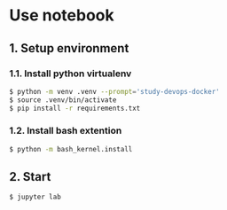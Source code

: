 # Use notebook

## 1. Setup environment

### 1.1. Install python virtualenv

```bash
$ python -m venv .venv --prompt='study-devops-docker'
$ source .venv/bin/activate
$ pip install -r requirements.txt
```

### 1.2. Install bash extention

```bash
$ python -m bash_kernel.install
```

## 2. Start

```bash
$ jupyter lab
```
